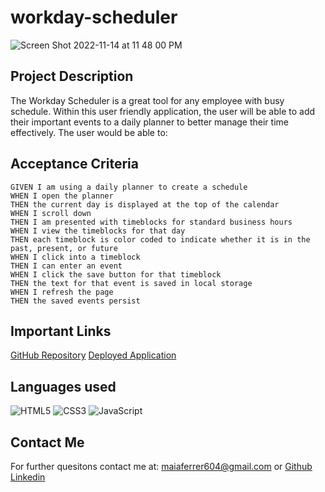 # workday-scheduler
![Screen Shot 2022-11-14 at 11 48 00 PM](https://user-images.githubusercontent.com/114897110/201829029-33a90d74-a901-4523-9026-2a809d0168db.png)

## Project Description
The Workday Scheduler is a great tool for any employee with busy schedule. Within this user friendly application, the user will be able to add their important events to a daily planner to better manage their time effectively. 
The user would be able to: 
## Acceptance Criteria
```
GIVEN I am using a daily planner to create a schedule
WHEN I open the planner
THEN the current day is displayed at the top of the calendar
WHEN I scroll down
THEN I am presented with timeblocks for standard business hours
WHEN I view the timeblocks for that day
THEN each timeblock is color coded to indicate whether it is in the past, present, or future
WHEN I click into a timeblock
THEN I can enter an event
WHEN I click the save button for that timeblock
THEN the text for that event is saved in local storage
WHEN I refresh the page
THEN the saved events persist
```
## Important Links
[GitHub Repository](https://github.com/maiaferrer/workday-scheduler)
[Deployed Application](https://maiaferrer.github.io/Challege_1/)

## Languages used
![HTML5](https://img.shields.io/badge/html5-%23E34F26.svg?style=for-the-badge&logo=html5&logoColor=white)
![CSS3](https://img.shields.io/badge/css3-%231572B6.svg?style=for-the-badge&logo=css3&logoColor=white)
![JavaScript](https://img.shields.io/badge/javascript-%23323330.svg?style=for-the-badge&logo=javascript&logoColor=%23F7DF1E)

## Contact Me
For further quesitons contact me at: maiaferrer604@gmail.com or
[Github](https://github.com/maiaferrer)
[Linkedin](https://www.linkedin.com/in/maia-f-2b7aa710a)
